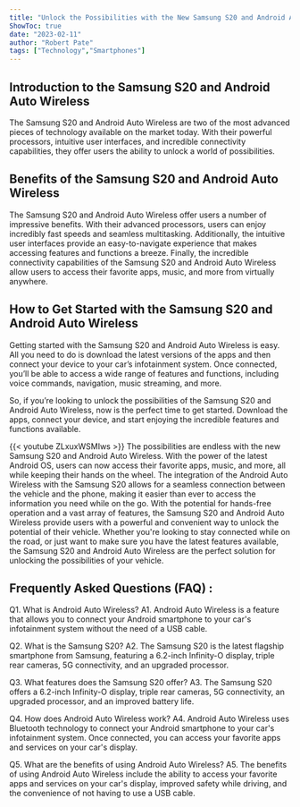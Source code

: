 ```yaml
---
title: "Unlock the Possibilities with the New Samsung S20 and Android Auto Wireless!"
ShowToc: true 
date: "2023-02-11"
author: "Robert Pate" 
tags: ["Technology","Smartphones"]
---
```

## Introduction to the Samsung S20 and Android Auto Wireless

The Samsung S20 and Android Auto Wireless are two of the most advanced pieces of technology available on the market today. With their powerful processors, intuitive user interfaces, and incredible connectivity capabilities, they offer users the ability to unlock a world of possibilities.

## Benefits of the Samsung S20 and Android Auto Wireless

The Samsung S20 and Android Auto Wireless offer users a number of impressive benefits. With their advanced processors, users can enjoy incredibly fast speeds and seamless multitasking. Additionally, the intuitive user interfaces provide an easy-to-navigate experience that makes accessing features and functions a breeze. Finally, the incredible connectivity capabilities of the Samsung S20 and Android Auto Wireless allow users to access their favorite apps, music, and more from virtually anywhere.

## How to Get Started with the Samsung S20 and Android Auto Wireless

Getting started with the Samsung S20 and Android Auto Wireless is easy. All you need to do is download the latest versions of the apps and then connect your device to your car’s infotainment system. Once connected, you’ll be able to access a wide range of features and functions, including voice commands, navigation, music streaming, and more.

So, if you’re looking to unlock the possibilities of the Samsung S20 and Android Auto Wireless, now is the perfect time to get started. Download the apps, connect your device, and start enjoying the incredible features and functions available.

{{< youtube ZLxuxWSMIws >}} 
The possibilities are endless with the new Samsung S20 and Android Auto Wireless. With the power of the latest Android OS, users can now access their favorite apps, music, and more, all while keeping their hands on the wheel. The integration of the Android Auto Wireless with the Samsung S20 allows for a seamless connection between the vehicle and the phone, making it easier than ever to access the information you need while on the go. With the potential for hands-free operation and a vast array of features, the Samsung S20 and Android Auto Wireless provide users with a powerful and convenient way to unlock the potential of their vehicle. Whether you're looking to stay connected while on the road, or just want to make sure you have the latest features available, the Samsung S20 and Android Auto Wireless are the perfect solution for unlocking the possibilities of your vehicle.

## Frequently Asked Questions (FAQ) :
Q1. What is Android Auto Wireless?
A1. Android Auto Wireless is a feature that allows you to connect your Android smartphone to your car's infotainment system without the need of a USB cable.

Q2. What is the Samsung S20?
A2. The Samsung S20 is the latest flagship smartphone from Samsung, featuring a 6.2-inch Infinity-O display, triple rear cameras, 5G connectivity, and an upgraded processor.

Q3. What features does the Samsung S20 offer?
A3. The Samsung S20 offers a 6.2-inch Infinity-O display, triple rear cameras, 5G connectivity, an upgraded processor, and an improved battery life.

Q4. How does Android Auto Wireless work?
A4. Android Auto Wireless uses Bluetooth technology to connect your Android smartphone to your car's infotainment system. Once connected, you can access your favorite apps and services on your car's display.

Q5. What are the benefits of using Android Auto Wireless?
A5. The benefits of using Android Auto Wireless include the ability to access your favorite apps and services on your car's display, improved safety while driving, and the convenience of not having to use a USB cable.



